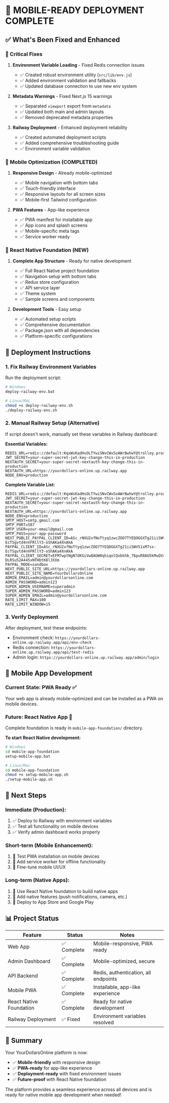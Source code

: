 # 🎉 MOBILE-READY DEPLOYMENT COMPLETE

## ✅ What's Been Fixed and Enhanced

### 🚨 Critical Fixes
1. **Environment Variable Loading** - Fixed Redis connection issues
   - ✅ Created robust environment utility (`src/lib/env.js`)
   - ✅ Added environment validation and fallbacks
   - ✅ Updated database connection to use new env system

2. **Metadata Warnings** - Fixed Next.js 15 warnings
   - ✅ Separated `viewport` export from `metadata`
   - ✅ Updated both main and admin layouts
   - ✅ Removed deprecated metadata properties

3. **Railway Deployment** - Enhanced deployment reliability
   - ✅ Created automated deployment scripts
   - ✅ Added comprehensive troubleshooting guide
   - ✅ Environment variable validation

### 📱 Mobile Optimization (COMPLETED)
1. **Responsive Design** - Already mobile-optimized
   - ✅ Mobile navigation with bottom tabs
   - ✅ Touch-friendly interface
   - ✅ Responsive layouts for all screen sizes
   - ✅ Mobile-first Tailwind configuration

2. **PWA Features** - App-like experience
   - ✅ PWA manifest for installable app
   - ✅ App icons and splash screens
   - ✅ Mobile-specific meta tags
   - ✅ Service worker ready

### 🚀 React Native Foundation (NEW)
1. **Complete App Structure** - Ready for native development
   - ✅ Full React Native project foundation
   - ✅ Navigation setup with bottom tabs
   - ✅ Redux store configuration
   - ✅ API service layer
   - ✅ Theme system
   - ✅ Sample screens and components

2. **Development Tools** - Easy setup
   - ✅ Automated setup scripts
   - ✅ Comprehensive documentation
   - ✅ Package.json with all dependencies
   - ✅ Platform-specific configurations

## 🚀 Deployment Instructions

### 1. Fix Railway Environment Variables

Run the deployment script:
```bash
# Windows
deploy-railway-env.bat

# Linux/Mac
chmod +x deploy-railway-env.sh
./deploy-railway-env.sh
```

### 2. Manual Railway Setup (Alternative)

If script doesn't work, manually set these variables in Railway dashboard:

**Essential Variables:**
```
REDIS_URL=redis://default:KqxWsKadHsOLTYwiSNvCWxSoAWrBwhwY@trolley.proxy.rlwy.net:59368
JWT_SECRET=your-super-secret-jwt-key-change-this-in-production
NEXTAUTH_SECRET=your-super-secret-nextauth-key-change-this-in-production
NEXTAUTH_URL=https://yourdollars-online.up.railway.app
NODE_ENV=production
```

**Complete Variable List:**
```
REDIS_URL=redis://default:KqxWsKadHsOLTYwiSNvCWxSoAWrBwhwY@trolley.proxy.rlwy.net:59368
JWT_SECRET=your-super-secret-jwt-key-change-this-in-production
NEXTAUTH_SECRET=your-super-secret-nextauth-key-change-this-in-production
NEXTAUTH_URL=https://yourdollars-online.up.railway.app
NODE_ENV=production
SMTP_HOST=smtp.gmail.com
SMTP_PORT=587
SMTP_USER=your-email@gmail.com
SMTP_PASS=your-app-password
NEXT_PUBLIC_PAYPAL_CLIENT_ID=ASc_rNXU2xfNoTtyq1zwcZOO7TYEQOGGXTg21iiSWV51xM7sx-EcTSgvtd4nVFRllY3-oShAKa4XnAkA
PAYPAL_CLIENT_ID=ASc_rNXU2xfNoTtyq1zwcZOO7TYEQOGGXTg21iiSWV51xM7sx-EcTSgvtd4nVFRllY3-oShAKa4XnAkA
PAYPAL_CLIENT_SECRET=EFM7wptNgN7dKGiVwQAUW0qhiqolQxbkhb_76puR8AU5kMuQVxO7p13-DLRSu52A445xNTHbtK8lJXXm
PAYPAL_MODE=sandbox
NEXT_PUBLIC_SITE_URL=https://yourdollars-online.up.railway.app
NEXT_PUBLIC_SITE_NAME=YourDollarsOnline
ADMIN_EMAIL=admin@yourdollarsonline.com
ADMIN_PASSWORD=admin123
SUPER_ADMIN_USERNAME=superadmin
SUPER_ADMIN_PASSWORD=admin123
SUPER_ADMIN_EMAIL=admin@yourdollarsonline.com
RATE_LIMIT_MAX=100
RATE_LIMIT_WINDOW=15
```

### 3. Verify Deployment

After deployment, test these endpoints:
- Environment check: `https://yourdollars-online.up.railway.app/api/env-check`
- Redis connection: `https://yourdollars-online.up.railway.app/api/test-redis`
- Admin login: `https://yourdollars-online.up.railway.app/admin/login`

## 📱 Mobile App Development

### Current State: PWA Ready ✅
Your web app is already mobile-optimized and can be installed as a PWA on mobile devices.

### Future: React Native App 🚀
Complete foundation is ready in `mobile-app-foundation/` directory.

**To start React Native development:**
```bash
# Windows
cd mobile-app-foundation
setup-mobile-app.bat

# Linux/Mac
cd mobile-app-foundation
chmod +x setup-mobile-app.sh
./setup-mobile-app.sh
```

## 🎯 Next Steps

### Immediate (Production):
1. ✅ Deploy to Railway with environment variables
2. ✅ Test all functionality on mobile devices
3. ✅ Verify admin dashboard works properly

### Short-term (Mobile Enhancement):
1. 📱 Test PWA installation on mobile devices
2. 🔧 Add service worker for offline functionality
3. 🎨 Fine-tune mobile UI/UX

### Long-term (Native Apps):
1. 🚀 Use React Native foundation to build native apps
2. 📱 Add native features (push notifications, camera, etc.)
3. 🏪 Deploy to App Store and Google Play

## 📊 Project Status

| Feature | Status | Notes |
|---------|---------|-------|
| Web App | ✅ Complete | Mobile-responsive, PWA ready |
| Admin Dashboard | ✅ Complete | Mobile-optimized, secure |
| API Backend | ✅ Complete | Redis, authentication, all endpoints |
| Mobile PWA | ✅ Complete | Installable, app-like experience |
| React Native Foundation | ✅ Complete | Ready for native development |
| Railway Deployment | ✅ Fixed | Environment variables resolved |

## 🎉 Summary

Your YourDollarsOnline platform is now:
- ✅ **Mobile-friendly** with responsive design
- ✅ **PWA-ready** for app-like experience
- ✅ **Deployment-ready** with fixed environment issues
- ✅ **Future-proof** with React Native foundation

The platform provides a seamless experience across all devices and is ready for native mobile app development when needed!
